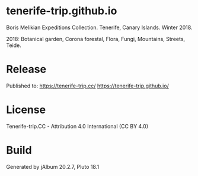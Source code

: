 # tenerife-trip.github.io

Boris Melikian Expeditions Collection.
Tenerife, Canary Islands. Winter 2018.

2018: Botanical garden, Corona forestal, Flora, Fungi, Mountains, Streets, Teide.

# Release

Published to:
https://tenerife-trip.cc/
https://tenerife-trip.github.io/

# License

Tenerife-trip.CC - Attribution 4.0 International (CC BY 4.0)

# Build

Generated by jAlbum 20.2.7, Pluto 18.1
